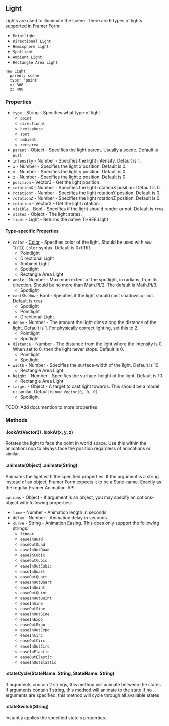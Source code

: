 ## Light
Lights are used to illuminate the scene. There are 6 types of lights supported in Framer Form:
- `Pointlight`
- `Directional Light`
- `Hemisphere Light`
- `Spotlight`
- `Ambient Light`
- `Rectangle Area Light`

```
new Light
  parent: scene
  type: 'point'
  y: 300
  z: 400
```

### Properties
- `type` - String - Specifies what type of light
  - `point`
  - `directional`
  - `hemisphere`
  - `spot`
  - `ambient`
  - `rectarea`
- `parent` - Object - Specifies the light parent. Usually a scene. Default is `null`
- `intensity` - Number - Specifies the light intensity. Default is 1.
- `x` - Number - Specifies the light x position. Default is 0.
- `y` - Number - Specifies the light y position. Default is 0.
- `z` - Number - Specifies the light z position. Default is 0.
- `position` - Vector3 - Get the light position.
- `rotationX` - Number - Specifies the light rotationX position. Default is 0.
- `rotationY` - Number - Specifies the light rotationY position. Default is 0.
- `rotationZ` - Number - Specifies the light rotationZ position. Default is 0.
- `rotation` - Vector3 - Get the light rotation.
- `visible` - Bool - Specifies if the light should render or not. Default is `true`
- `states` - Object - The light states.
- `light` - Light - Returns the native THREE.Light

#### Type-specific Properties

- `color` - <a href="https://threejs.org/docs/#api/math/Color">Color</a> - Specifies color of the light. Should be used with `new THREE.Color` syntax. Default is 0xffffff.
  - Pointlight
  - Directional Light
  - Ambient Light
  - Spotlight
  - Rectangle Area Light
- `angle` - Number - Maximum extent of the spotlight, in radians, from its direction. Should be no more than Math.PI/2. The default is Math.PI/3.
  - Spotlight
- `castShadow` - Bool - Specifies if the light should cast shadows or not. Default is `true`
  - Spotlight
  - Pointlight
  - Directional Light
- `decay` - Number - The amount the light dims along the distance of the light. Default is 1. For physically correct lighting, set this to 2.
  - Pointlight
  - Spotlight
- `distance` - Number - The distance from the light where the intensity is 0. When set to 0, then the light never stops. Default is 0.
  - Pointlight
  - Spotlight
- `width` - Number - Specifies the surface-width of the light. Default is 10.
  - Rectangle Area Light
- `height` - Number - Specifies the surface-height of the light. Default is 10.
  - Rectangle Area Light
- `target` - Object - A target to cast light towards. This should be a model or similar. Default is `new Vector(0, 0, 0)`
  - Spotlight

TODO: Add documention to more properties

### Methods

#### .lookAt(Vector3) .lookAt(x, y, z)
Rotates the light to face the point in world space. Use this within the animationLoop to always face the position regardless of animations or similar.

#### .animate(Object) .animate(String)
Animates the light with the specified properties.
If the argument is a string instead of an object, Framer Form expects it to be a State-name. Exactly as the regular Framer Animation-API.

`options` - Object - If argument is an object, you may specify an options-object with following properties:
- `time` - Number - Animation length in seconds
- `delay` - Number - Animation delay in seconds
- `curve` - String - Animation Easing. This does only support the following strings:
  - `linear`
  - `easeInQuad`
  - `easeOutQuad`
  - `easeInOutQuad`
  - `easeInCubic`
  - `easeOutCubic`
  - `easeInOutCubic`
  - `easeInQuart`
  - `easeOutQuart`
  - `easeInOutQuart`
  - `easeInQuint`
  - `easeOutQuint`
  - `easeInOutQuint`
  - `easeInSine`
  - `easeOutSine`
  - `easeInOutSine`
  - `easeInExpo`
  - `easeOutExpo`
  - `easeInOutExpo`
  - `easeInCirc`
  - `easeOutCirc`
  - `easeInOutCirc`
  - `easeInElastic`
  - `easeOutElastic`
  - `easeInOutElastic`

#### .stateCycle(StateName: String, StateName: String)
If arguments contain 2 strings, this method will animate between the states
If arguments contain 1 string, this method will animate to the state
If no arguments are specified, this method will cycle through all available states

#### .stateSwitch(String)
Instantly applies the specified state's properties.
